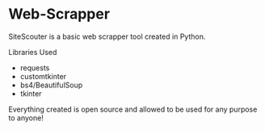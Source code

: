 # Web-Scrapper
SiteScouter is a basic web scrapper tool created in Python. 

Libraries Used 
 - requests
 - customtkinter
 - bs4/BeautifulSoup
 - tkinter

Everything created is open source and allowed to be used for any purpose to anyone!
